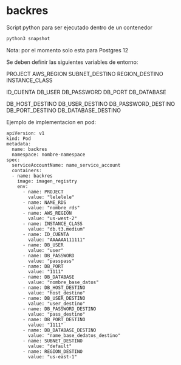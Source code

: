 # backres
Script python para ser ejecutado dentro de un contenedor

```bash
python3 snapshot
```

Nota: por el momento solo esta para Postgres 12

Se deben definir las siguientes variables de entorno:

PROJECT
AWS_REGION
SUBNET_DESTINO
REGION_DESTINO
INSTANCE_CLASS

ID_CUENTA
DB_USER
DB_PASSWORD
DB_PORT
DB_DATABASE

DB_HOST_DESTINO
DB_USER_DESTINO
DB_PASSWORD_DESTINO
DB_PORT_DESTINO
DB_DATABASE_DESTINO

Ejemplo de implementacion en pod:

```
apiVersion: v1
kind: Pod
metadata:
  name: backres
  namespace: nombre-namespace
spec:
  serviceAccountName: name_service_account
  containers:
  - name: backres
    image: imagen_registry
    env:
      - name: PROJECT
        value: "lelelele"
      - name: NAME_RDS
        value: "nombre_rds"
      - name: AWS_REGION
        value: "us-west-2"
      - name: INSTANCE_CLASS
        value: "db.t3.medium"
      - name: ID_CUENTA
        value: "AAAAAA111111"
      - name: DB_USER
        value: "user"
      - name: DB_PASSWORD
        value: "passpass"
      - name: DB_PORT
        value: "1111"
      - name: DB_DATABASE
        value: "nombre_base_datos"
      - name: DB_HOST_DESTINO
        value: "host_destino"
      - name: DB_USER_DESTINO
        value: "user_destino"
      - name: DB_PASSWORD_DESTINO
        value: "pass_destino"
      - name: DB_PORT_DESTINO
        value: "1111"
      - name: DB_DATABASE_DESTINO
        value: "name_base_dedatos_destino"
      - name: SUBNET_DESTINO
        value: "default"
      - name: REGION_DESTINO
        value: "us-east-1"    

```
